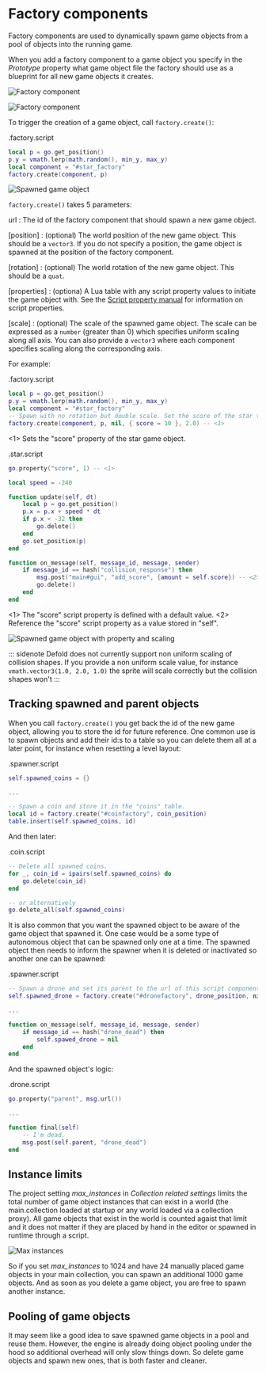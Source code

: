 Factory components
==================

Factory components are used to dynamically spawn game objects from a pool of objects into the running game.

When you add a factory component to a game object you specify in the *Prototype* property what game object file the factory should use as a blueprint for all new game objects it creates.

![Factory component](images/factory/factory_component.png)

![Factory component](images/factory/factory_collection.png)

To trigger the creation of a game object, call `factory.create()`:

.factory.script
```lua
local p = go.get_position()
p.y = vmath.lerp(math.random(), min_y, max_y)
local component = "#star_factory"
factory.create(component, p)
```

![Spawned game object](images/factory/factory_spawned.png)

`factory.create()` takes 5 parameters:

url
: The id of the factory component that should spawn a new game object.

[position]
: (optional) The world position of the new game object. This should be a `vector3`. If you do not specify a position, the game object is spawned at the position of the factory component.

[rotation]
: (optional) The world rotation of the new game object. This should be a `quat`.

[properties]
: (optiona) A Lua table with any script property values to initiate the game object with. See the [Script property manual](/manuals/script-properties) for information on script properties.

[scale]
: (optional) The scale of the spawned game object. The scale can be expressed as a `number` (greater than 0) which specifies uniform scaling along all axis. You can also provide a `vector3` where each component specifies scaling along the corresponding axis.


For example:

.factory.script
```lua
local p = go.get_position()
p.y = vmath.lerp(math.random(), min_y, max_y)
local component = "#star_factory"
-- Spawn with no rotation but double scale. Set the score of the star to 10.
factory.create(component, p, nil, { score = 10 }, 2.0) -- <1>
```
<1> Sets the "score" property of the star game object.

.star.script
```lua
go.property("score", 1) -- <1>

local speed = -240

function update(self, dt)
    local p = go.get_position()
    p.x = p.x + speed * dt
    if p.x < -32 then
        go.delete()
    end
    go.set_position(p)
end

function on_message(self, message_id, message, sender)
    if message_id == hash("collision_response") then
        msg.post("main#gui", "add_score", {amount = self.score}) -- <2>
        go.delete()
    end
end
```
<1> The "score" script property is defined with a default value.
<2> Reference the "score" script property as a value stored in "self".

![Spawned game object with property and scaling](images/factory/factory_spawned2.png)

::: sidenote
Defold does not currently support non uniform scaling of collision shapes. If you provide a non uniform scale value, for instance `vmath.vector3(1.0, 2.0, 1.0)` the sprite will scale correctly but the collision shapes won't
:::

## Tracking spawned and parent objects

When you call `factory.create()` you get back the id of the new game object, allowing you to store the id for future reference. One common use is to spawn objects and add their id:s to a table so you can delete them all at a later point, for instance when resetting a level layout:

.spawner.script
```lua
self.spawned_coins = {}

...

-- Spawn a coin and store it in the "coins" table.
local id = factory.create("#coinfactory", coin_position)
table.insert(self.spawned_coins, id)
```

And then later:

.coin.script
```lua
-- Delete all spawned coins.
for _, coin_id = ipairs(self.spawned_coins) do
    go.delete(coin_id)
end

-- or alternatively
go.delete_all(self.spawned_coins)
```

It is also common that you want the spawned object to be aware of the game object that spawned it. One case would be a some type of autonomous object that can be spawned only one at a time. The spawned object then needs to inform the spawner when it is deleted or inactivated so another one can be spawned:

.spawner.script
```lua
-- Spawn a drone and set its parent to the url of this script component
self.spawned_drone = factory.create("#dronefactory", drone_position, nil, { parent = msg.url() })

...

function on_message(self, message_id, message, sender)
    if message_id == hash("drone_dead") then
        self.spawed_drone = nil
    end
end
```

And the spawned object's logic:

.drone.script
```lua
go.property("parent", msg.url())

...

function final(self)
    -- I'm dead.
    msg.post(self.parent, "drone_dead")
end
```

## Instance limits

The project setting *max_instances* in *Collection related settings* limits the total number of game object instances that can exist in a world (the main.collection loaded at startup or any world loaded via a collection proxy). All game objects that exist in the world is counted agaist that limit and it does not matter if they are placed by hand in the editor or spawned in runtime through a script.

![Max instances](images/factory/factory_max_instances.png)

So if you set *max_instances* to 1024 and have 24 manually placed game objects in your main collection, you can spawn an additional 1000 game objects. And as soon as you delete a game object, you are free to spawn another instance.

## Pooling of game objects

It may seem like a good idea to save spawned game objects in a pool and reuse them. However, the engine is already doing object pooling under the hood so additional overhead will only slow things down. So delete game objects and spawn new ones, that is both faster and cleaner.

